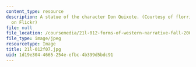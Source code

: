 ```yaml
---
content_type: resource
description: A statue of the character Don Quixote. (Courtesy of florriebassingbourn
  on Flickr)
file: null
file_location: /coursemedia/21l-012-forms-of-western-narrative-fall-2007/1d19e3044665254eefbc4b399d5bdc91_21l-012f07.jpg
file_type: image/jpeg
resourcetype: Image
title: 21l-012f07.jpg
uid: 1d19e304-4665-254e-efbc-4b399d5bdc91
---
```

